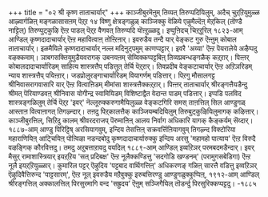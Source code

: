 +++
title = "०२ श्री कृष्ण ताताचार्यार्"
+++
काञ्जीबुरमॆऩुम् तिव्यत् तिरुप्पदियिलुम्, अदैच् चुऱ्‌ऱियुमुळ्ळ आऴ्वार्गळिऩ् मङ्गळासासऩम् पॆऱ्‌ऱ १४ विष्णु क्षेत्रङ्गळुळ् काञ्जिक्कु वॆळिये एऴुमैल्दॆऩ् मेऱ्‌किल् (तॊण्डै नाट्टिल्) तिरुप्पुट्कुऴि ऎऩ्ऱ पाडल् पॆऱ्‌ऱ वैणवत् तिरुप्पदि यॊऩ्ऱुळ्ळदु। इप्पुऩिदच् चिऱ्‌ऱूरिल् १८२३-आम् आण्डिल् कृष्णदादाचार्यार् ऎऩ्ऱ महावित्वाऩ् तोऩ्ऱिऩार्। इवरुडैय तन्दै यार् वेङ्कट गुरु ऎऩ्ऩुम् कोबाल ताताचार्यार्। इळमैयिले कृष्णदादाचार्यार् नल्ल मदिनुट्पमुम् काणप्पट्टार्। इवरै 'अय्या' ऎऩ्ऱ पॆयरालेये अऴैप्पदु वऴक्कमाम्। 
ञाबगसक्तियुमुडैयवरागक् 
उबनयऩम् सॆय्विक्कप्पट्टबिऩ् तिव्यप्रबन्धङ्गळैक् कऱ्‌ऱार्। पिऩ्ऩर् कोबालदादाचार्यारिडम् साहित्य शास्त्रत्तैप् पडित्तुत् तेर्चि पॆऱ्‌ऱार्। तिवप्रदीब वेङ्कटाचार्यार् ऎऩ्ऱ अऱिञरिडम् न्याय शास्त्रत्तैप् पयिऩ्ऱार्। जडप्रोलुरङ्गाचार्यारिडम् वियागर्णम् पडित्तार्। पिऱगु मौसालगट्ट श्रीनिवासरागवासारि यार् ऎऩ्ऱ वित्वाऩिडम् मीमांसा शास्त्रत्तैक्कऱ्‌ऱार्। पिऩ्ऩर् ताताचार्यार् श्रीरङ्गत्तैयडैन्दु श्रीमत् पॆरियाण्डवऩ् श्रीनिवास योगीन्द्र स्वामियिडम् विशिष्टाद्वैत वेदान्त पाडम् पडित्तार्। 
इप्पडि पलविद शास्त्रङ्गळिलुम् तेर्चि पॆऱ्‌ऱ 'इवर्' नॆल्लूरुक्करुगामैयिलुळ्ळ वेङ्कटगिरि समस् ताऩत्तिल् सिल आण्डुगळ् आस्ताऩ वित्वाऩागत् तिगऴ्न्दार्। तऩदु पिऱ्‌कालत्तैक् काञ्जियम्बदियिलुम् तिरुबुट्कुऴियिलुमागक् कऴित्तार्। काञ्जीबुरत्तिल्, सिऱिदु कालम् श्रीवरदराजप् पॆरुमाऩिऩ् आलय निर्वाग अधिकारि यागक् कैङ्कर्यम् सॆय्दार्। 
१८८७-आम् आण्डु पिरिट्टिष् अरसियागवुम्, इन्दिय तेसत्तिऩ् सक्रवर्त्तिऩियागवुम् तिगऴ्न्द विक्टोरिया महाराणियिऩ् आट्चियिऩ् पॊऩ्विऴा नडन्दबोदु कृष्णदादाचार्यारुक्कु इन्दिय अरसु 'महामहो पात्याय' ऎऩ्ऱ विरुदै वऴङ्गिक् कौरवित्तदु। तमदु अऱुबत्ताऱावदु वयदिल् १८८९-आम् आण्डिल् इव्वऱिञर् परमबदमडैन्दार्। 
इवर् मैसुर् रामाशास्त्रियार् इयऱ्‌ऱिय 'सत् प्रदिबक्ष' ऎऩ्ऱ नूलैक्कण्डित्तु 'सदगोडि खण्डनम्' (परामुगसबेडिगा) ऎऩ्ऱ नूलै इयऱ्‌ऱियुळ्ळार्। कुमारिल पट्टर् ऎऴुदिय 'पट्टबाद वार्थिगत्तिऩ्' अधिकरणङ् गळिऩ् सारत्तै वडित्तु इव्वऱिञर् ऎऴुदिवैत्तिरुन्द 'पाट्टसारम्', ऎऩ्ऱ नूल् इवरुडैय मऱैवुक्कु इरुबत्तिरण्डु आण्डुगळुक्कुप्पिऩ्, १९१२-आम् आण्डिल् श्रीरङ्गत्तिल् अक्कालत्तिल् पिरसुरमागि वन्द 'सह्रुदय’ ऎऩुम् सञ्जिगैयिल् तॊडर्न्दु पिरसुरिक्कप्पट्टदु। 
-१८८५ 
